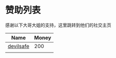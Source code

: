 赞助列表
====== 

感谢以下大哥大姐的支持，这里跳转到他们的社交主页

| Name                   | Money   |
|------------------------|---------|
| [devilsafe](devilsafe) | 200     |
|  |      |

[devilsafe]: https://github.com/devilsafe/